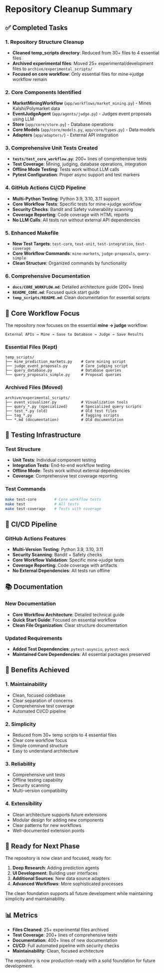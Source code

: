 # Repository Cleanup Summary

## ✅ Completed Tasks

### 1. **Repository Structure Cleanup**
- **Cleaned temp_scripts directory**: Reduced from 30+ files to 4 essential files
- **Archived experimental files**: Moved 25+ experimental/development files to `archive/experimental_scripts/`
- **Focused on core workflow**: Only essential files for mine→judge workflow remain

### 2. **Core Components Identified**
- **MarketMiningWorkflow** (`app/workflows/market_mining.py`) - Mines Kalshi/Polymarket data
- **EventJudgeAgent** (`app/agents/judge.py`) - Judges event proposals using LLM
- **Store** (`app/core/store.py`) - Database operations
- **Core Models** (`app/core/models.py`, `app/core/types.py`) - Data models
- **Adapters** (`app/adapters/`) - External API integration

### 3. **Comprehensive Unit Tests Created**
- **`tests/test_core_workflow.py`**: 200+ lines of comprehensive tests
- **Test Coverage**: Mining, judging, database operations, integration
- **Offline Mode Testing**: Tests work without LLM calls
- **Pytest Configuration**: Proper async support and test markers

### 4. **GitHub Actions CI/CD Pipeline**
- **Multi-Python Testing**: Python 3.9, 3.10, 3.11 support
- **Core Workflow Tests**: Specific tests for mine→judge workflow
- **Security Checks**: Bandit and Safety vulnerability scanning
- **Coverage Reporting**: Code coverage with HTML reports
- **No LLM Calls**: All tests run without external API dependencies

### 5. **Enhanced Makefile**
- **New Test Targets**: `test-core`, `test-unit`, `test-integration`, `test-coverage`
- **Core Workflow Commands**: `mine-markets`, `judge-proposals`, `query-simple`
- **Clean Structure**: Organized commands by functionality

### 6. **Comprehensive Documentation**
- **`docs/CORE_WORKFLOW.md`**: Detailed architecture guide (200+ lines)
- **`README_CORE.md`**: Focused quick start guide
- **`temp_scripts/README.md`**: Clean documentation for essential scripts

## 🎯 Core Workflow Focus

The repository now focuses on the essential **mine → judge** workflow:

```
External APIs → Mine → Save to Database → Judge → Save Results
```

### Essential Files (Kept)
```
temp_scripts/
├── mine_prediction_markets.py    # Core mining script
├── judge_event_proposals.py      # Core judging script  
├── query_database.py             # Database queries
└── query_proposals_simple.py     # Proposal queries
```

### Archived Files (Moved)
```
archive/experimental_scripts/
├── event_visualizer.py           # Visualization tools
├── query_*.py (specialized)      # Specialized query scripts
├── test_*.py (old)               # Old test files
├── tag_*.py                      # Tagging scripts
└── *.md (documentation)          # Old documentation
```

## 🧪 Testing Infrastructure

### Test Structure
- **Unit Tests**: Individual component testing
- **Integration Tests**: End-to-end workflow testing
- **Offline Mode**: Tests work without external dependencies
- **Coverage**: Comprehensive test coverage reporting

### Test Commands
```bash
make test-core        # Core workflow tests
make test             # All tests
make test-coverage    # Tests with coverage
```

## 🚀 CI/CD Pipeline

### GitHub Actions Features
- **Multi-Version Testing**: Python 3.9, 3.10, 3.11
- **Security Scanning**: Bandit + Safety checks
- **Core Workflow Validation**: Specific mine→judge tests
- **Coverage Reporting**: Code coverage with artifacts
- **No External Dependencies**: All tests run offline

## 📚 Documentation

### New Documentation
- **Core Workflow Architecture**: Detailed technical guide
- **Quick Start Guide**: Focused on essential workflow
- **Clean File Organization**: Clear structure documentation

### Updated Requirements
- **Added Test Dependencies**: `pytest-asyncio`, `pytest-mock`
- **Maintained Core Dependencies**: All essential packages preserved

## 🎯 Benefits Achieved

### 1. **Maintainability**
- Clean, focused codebase
- Clear separation of concerns
- Comprehensive test coverage
- Automated CI/CD pipeline

### 2. **Simplicity**
- Reduced from 30+ temp scripts to 4 essential files
- Clear core workflow focus
- Simple command structure
- Easy to understand architecture

### 3. **Reliability**
- Comprehensive unit tests
- Offline testing capability
- Security scanning
- Multi-version compatibility

### 4. **Extensibility**
- Clean architecture supports future extensions
- Modular design for adding new components
- Clear patterns for new workflows
- Well-documented extension points

## 🚀 Ready for Next Phase

The repository is now clean and focused, ready for:

1. **Deep Research**: Adding prediction agents
2. **UI Development**: Building user interfaces  
3. **Additional Sources**: New data source adapters
4. **Advanced Workflows**: More sophisticated processes

The clean foundation supports all future development while maintaining simplicity and maintainability.

## 📊 Metrics

- **Files Cleaned**: 25+ experimental files archived
- **Test Coverage**: 200+ lines of comprehensive tests
- **Documentation**: 400+ lines of new documentation
- **CI/CD**: Full automated pipeline with security checks
- **Maintainability**: Clean, focused architecture

The repository is now production-ready with a solid foundation for future development.
